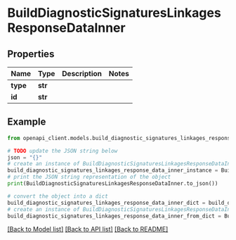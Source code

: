 # BuildDiagnosticSignaturesLinkagesResponseDataInner


## Properties

Name | Type | Description | Notes
------------ | ------------- | ------------- | -------------
**type** | **str** |  | 
**id** | **str** |  | 

## Example

```python
from openapi_client.models.build_diagnostic_signatures_linkages_response_data_inner import BuildDiagnosticSignaturesLinkagesResponseDataInner

# TODO update the JSON string below
json = "{}"
# create an instance of BuildDiagnosticSignaturesLinkagesResponseDataInner from a JSON string
build_diagnostic_signatures_linkages_response_data_inner_instance = BuildDiagnosticSignaturesLinkagesResponseDataInner.from_json(json)
# print the JSON string representation of the object
print(BuildDiagnosticSignaturesLinkagesResponseDataInner.to_json())

# convert the object into a dict
build_diagnostic_signatures_linkages_response_data_inner_dict = build_diagnostic_signatures_linkages_response_data_inner_instance.to_dict()
# create an instance of BuildDiagnosticSignaturesLinkagesResponseDataInner from a dict
build_diagnostic_signatures_linkages_response_data_inner_from_dict = BuildDiagnosticSignaturesLinkagesResponseDataInner.from_dict(build_diagnostic_signatures_linkages_response_data_inner_dict)
```
[[Back to Model list]](../README.md#documentation-for-models) [[Back to API list]](../README.md#documentation-for-api-endpoints) [[Back to README]](../README.md)


